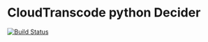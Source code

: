 # CloudTranscode python Decider

[![Build Status](https://travis-ci.org/sportarchive/CloudTranscode-Decider.svg?branch=master)](https://travis-ci.org/sportarchive/CloudTranscode-Decider)
